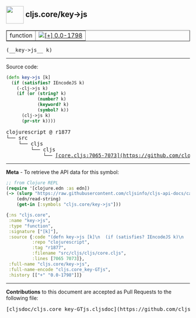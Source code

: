## <img width="48px" valign="middle" src="http://i.imgur.com/Hi20huC.png"> cljs.core/key->js

 <table border="1">
<tr>

<td>function</td>
<td><a href="https://github.com/cljsinfo/cljs-api-docs/tree/0.0-1798"><img valign="middle" alt="[+] 0.0-1798" src="https://img.shields.io/badge/+-0.0--1798-lightgrey.svg"></a> </td>
</tr>
</table>

 <samp>
(__key->js__ k)<br>
</samp>

---





Source code:

```clj
(defn key->js [k]
  (if (satisfies? IEncodeJS k)
    (-clj->js k)
    (if (or (string? k)
            (number? k)
            (keyword? k)
            (symbol? k))
      (clj->js k)
      (pr-str k))))
```

 <pre>
clojurescript @ r1877
└── src
    └── cljs
        └── cljs
            └── <ins>[core.cljs:7065-7073](https://github.com/clojure/clojurescript/blob/r1877/src/cljs/cljs/core.cljs#L7065-L7073)</ins>
</pre>


---

__Meta__ - To retrieve the API data for this symbol:

```clj
;; from Clojure REPL
(require '[clojure.edn :as edn])
(-> (slurp "https://raw.githubusercontent.com/cljsinfo/cljs-api-docs/catalog/cljs-api.edn")
    (edn/read-string)
    (get-in [:symbols "cljs.core/key->js"]))
```

```clj
{:ns "cljs.core",
 :name "key->js",
 :type "function",
 :signature ["[k]"],
 :source {:code "(defn key->js [k]\n  (if (satisfies? IEncodeJS k)\n    (-clj->js k)\n    (if (or (string? k)\n            (number? k)\n            (keyword? k)\n            (symbol? k))\n      (clj->js k)\n      (pr-str k))))",
          :repo "clojurescript",
          :tag "r1877",
          :filename "src/cljs/cljs/core.cljs",
          :lines [7065 7073]},
 :full-name "cljs.core/key->js",
 :full-name-encode "cljs.core_key-GTjs",
 :history [["+" "0.0-1798"]]}

```

---

__Contributions__ to this document are accepted as Pull Requests to the following file:

 <pre>
[cljsdoc/cljs.core_key-GTjs.cljsdoc](https://github.com/cljsinfo/cljs-api-docs/blob/master/cljsdoc/cljs.core_key-GTjs.cljsdoc)
</pre>

